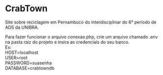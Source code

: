 # CrabTown
Site sobre reciclagem em Pernambuco do interdisciplinar do 6° período de ADS da UNIBRA.

Para fazer funcionar o arquivo conexao.php, crie um arquivo chamado .env na pasta raiz do projeto e insira as credenciais do seu banco. <br>
Ex: <br>
HOST=localhost <br>
USER=root <br>
PASSWORD=suasenha <br>
DATABASE=crabtowndb
